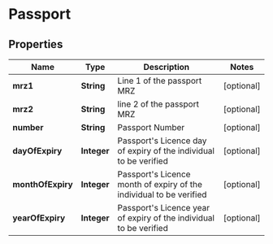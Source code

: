 

# Passport



## Properties

| Name | Type | Description | Notes |
|------------ | ------------- | ------------- | -------------|
|**mrz1** | **String** | Line 1 of the passport MRZ |  [optional] |
|**mrz2** | **String** | line 2 of the passport MRZ |  [optional] |
|**number** | **String** | Passport Number |  [optional] |
|**dayOfExpiry** | **Integer** | Passport&#39;s Licence day of expiry of the individual to be verified |  [optional] |
|**monthOfExpiry** | **Integer** | Passport&#39;s Licence month of expiry of the individual to be verified |  [optional] |
|**yearOfExpiry** | **Integer** | Passport&#39;s Licence year of expiry of the individual to be verified |  [optional] |



